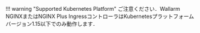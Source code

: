 !!! warning "Supported Kubernetes Platform"
    ご注意ください．Wallarm NGINXまたはNGINX Plus IngressコントローラはKubernetesプラットフォームバージョン1.15以下でのみ動作します．